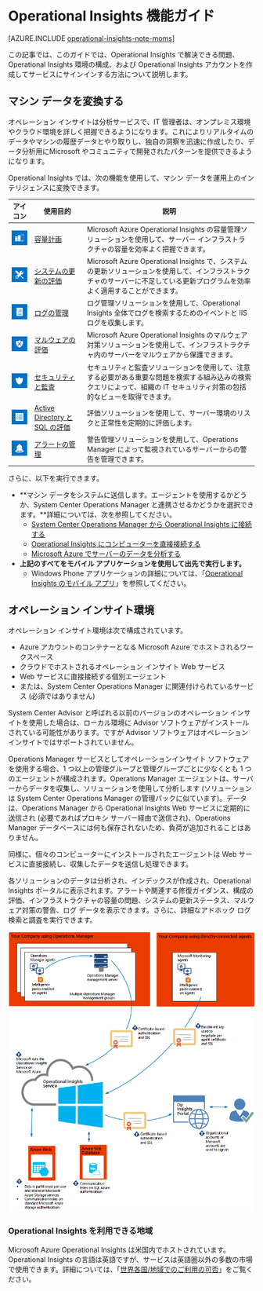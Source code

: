 <properties
	pageTitle="オペレーション インサイト機能ガイド"
	description="オペレーション インサイトは分析サービスで、IT 管理者は、オンプレミス環境やクラウド環境を詳しく把握できるようになります。これによりリアルタイムのデータやマシンの履歴データとやり取りし、独自の洞察を迅速に作成したり、データ分析用にMicrosoft やコミュニティで開発されたパターンを提供できるようになります。"
	services="operational-insights"
	documentationCenter=""
	authors="bandersmsft"
	manager="jwhit"
	editor=""/>

<tags
	ms.service="operational-insights"
	ms.workload="na"
	ms.tgt_pltfrm="na"
	ms.devlang="na"
	ms.topic="article"
	ms.date="07/02/2015"
	ms.author="banders"/>

# Operational Insights 機能ガイド

[AZURE.INCLUDE [operational-insights-note-moms](../../includes/operational-insights-note-moms.md)]

この記事では、このガイドでは、Operational Insights で解決できる問題、Operational Insights 環境の構成、および Operational Insights アカウントを作成してサービスにサインインする方法について説明します。

## マシン データを変換する

オペレーション インサイトは分析サービスで、IT 管理者は、オンプレミス環境やクラウド環境を詳しく把握できるようになります。これによりリアルタイムのデータやマシンの履歴データとやり取りし、独自の洞察を迅速に作成したり、データ分析用にMicrosoft やコミュニティで開発されたパターンを提供できるようになります。

Operational Insights では、次の機能を使用して、マシン データを運用上のインテリジェンスに変換できます。


|**アイコン** | **使用目的** | **説明**|
|---|---|---|
|![](./media/operational-insights-feature-guide/cap-plan.png) | [容量計画](operational-insights-capacity.md) | Microsoft Azure Operational Insights の容量管理ソリューションを使用して、サーバー インフラストラクチャの容量を効率よく把握できます。 |
| ![](./media/operational-insights-feature-guide/update.png) | [システムの更新の評価](operational-insights-updates.md) | Microsoft Azure Operational Insights で、システムの更新ソリューションを使用して、インフラストラクチャのサーバーに不足している更新プログラムを効率よく適用することができます。 |
| ![](./media/operational-insights-feature-guide/log-mgt.png) | [ログの管理](operational-insights-search.md) | ログ管理ソリューションを使用して、Operational Insights 全体でログを検索するためのイベントと IIS ログを収集します。 |
| ![](./media/operational-insights-feature-guide/malware.png) | [マルウェアの評価](operational-insights-antimalware.md) | Microsoft Azure Operational Insights のマルウェア対策ソリューションを使用して、インフラストラクチャ内のサーバーをマルウェアから保護できます。 |
| ![](./media/operational-insights-feature-guide/sec-audit.png) | [セキュリティと監査](operational-insights-security-audit.md) | セキュリティと監査ソリューションを使用して、注意する必要がある重要な問題を検索する組み込みの検索クエリによって、組織の IT セキュリティ対策の包括的なビューを取得できます。 |
| ![](./media/operational-insights-feature-guide/assessment.png) | [Active Directory と SQL の評価](operational-insights-assessment.md) | 評価ソリューションを使用して、サーバー環境のリスクと正常性を定期的に評価します。 |
| ![](./media/operational-insights-feature-guide/alert.png) | [アラートの管理](operational-insights-alerts.md) | 警告管理ソリューションを使用して、Operations Manager によって監視されているサーバーからの警告を管理できます。 |


さらに、以下を実行できます。

- **マシン データをシステムに送信します。エージェントを使用するかどうか、System Center Operations Manager と連携させるかどうかを選択できます。**詳細については、次を参照してください。
	- [System Center Operations Manager から Operational Insights に接続する](operational-insights-connect-scom.md)
	- [Operational Insights にコンピューターを直接接続する](operational-insights-direct-agent.md)
	- [Microsoft Azure でサーバーのデータを分析する](operational-insights-analyze-data-azure.md)
- **上記のすべてをモバイル アプリケーションを使用して出先で実行します。**
	- Windows Phone アプリケーションの詳細については、「[Operational Insights のモバイル アプリ](http://www.windowsphone.com/ja-jp/store/app/operational-insights/4823b935-83ce-466c-82bb-bd0a3f58d865)」を参照してください。

## オペレーション インサイト環境

オペレーション インサイト環境は次で構成されています。

- Azure アカウントのコンテナーとなる Microsoft Azure でホストされるワークスペース
- クラウドでホストされるオペレーション インサイト Web サービス
- Web サービスに直接接続する個別エージェント
- または、System Center Operations Manager に関連付けられているサービス (必須ではありません)


System Center Advisor と呼ばれる以前のバージョンのオペレーション インサイトを使用した場合は、ローカル環境に Advisor ソフトウェアがインストールされている可能性があります。ですが Advisor ソフトウェアはオペレーション インサイトではサポートされていません。

Operations Manager サービスとしてオペレーションインサイト ソフトウェアを使用する場合、1 つ以上の管理グループと管理グループごとに少なくとも 1 つのエージェントが構成されます。Operations Manager エージェントは、サーバーからデータを収集し、ソリューションを使用して分析します (ソリューションは System Center Operations Manager の管理パックに似ています)。データは、Operations Manager から Operational Insights Web サービスに定期的に送信され (必要であればプロキシ サーバー経由で送信され)、Operations Manager データベースには何も保存されないため、負荷が追加されることはありません。

同様に、個々のコンピューターにインストールされたエージェントは Web サービスに直接接続し、収集したデータを送信し処理できます。

各ソリューションのデータは分析され、インデックスが作成され、Operational Insights ポータルに表示されます。アラートや関連する修復ガイダンス、構成の評価、インフラストラクチャの容量の問題、システムの更新ステータス、マルウェア対策の警告、ログ データを表示できます。さらに、詳細なアドホック ログ検索と調査を実行できます。

![Operational Insights の概要図](./media/operational-insights-feature-guide/environment.png)

### Operational Insights を利用できる地域
Microsoft Azure Operational Insights は米国内でホストされています。Operational Insights の言語は英語ですが、サービスは英語圏以外の多数の市場で使用できます。詳細については、「[世界各国/地域でのご利用の可否](http://go.microsoft.com/fwlink/?LinkId=229842)」をご覧ください。

<!---HONumber=July15_HO3-->